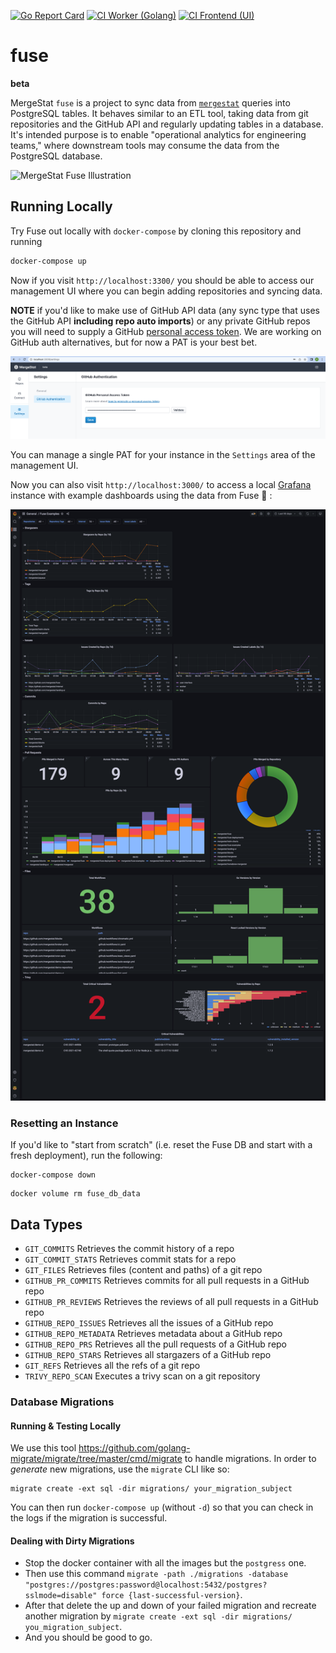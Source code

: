 [![Go Report Card](https://goreportcard.com/badge/github.com/mergestat/fuse)](https://goreportcard.com/report/github.com/mergestat/fuse)
[![CI Worker (Golang)](https://github.com/mergestat/fuse/actions/workflows/ci-worker.yaml/badge.svg)](https://github.com/mergestat/fuse/actions/workflows/ci-worker.yaml)
[![CI Frontend (UI)](https://github.com/mergestat/fuse/actions/workflows/ci-frontend.yaml/badge.svg)](https://github.com/mergestat/fuse/actions/workflows/ci-frontend.yaml)

# fuse

**beta**

MergeStat `fuse` is a project to sync data from [`mergestat`](https://github.com/mergestat/mergestat) queries into PostgreSQL tables.
It behaves similar to an ETL tool, taking data from git repositories and the GitHub API and regularly updating tables in a database.
It's intended purpose is to enable "operational analytics for engineering teams," where downstream tools may consume the data from the PostgreSQL database.

<img alt="MergeStat Fuse Illustration" src="docs/illustration-logs.png" width="500" />

## Running Locally

Try Fuse out locally with `docker-compose` by cloning this repository and running

```sh
docker-compose up
```

Now if you visit `http://localhost:3300/` you should be able to access our management UI where you can begin adding repositories and syncing data.

**NOTE** if you'd like to make use of GitHub API data (any sync type that uses the GitHub API **including repo auto imports**) or any private GitHub repos you will need to supply a GitHub [personal access token](https://docs.github.com/en/authentication/keeping-your-account-and-data-secure/creating-a-personal-access-token).
We are working on GitHub auth alternatives, but for now a PAT is your best bet.

<img alt="MergeStat Fuse GitHub PAT Management UI" src="docs/github-pat-local.png" />

You can manage a single PAT for your instance in the `Settings` area of the management UI.

Now you can also visit `http://localhost:3000/` to access a local [Grafana](https://grafana.com/) instance with example dashboards using the data from Fuse 🎉 :

<img alt="MergeStat Fuse Example Dashboards" src="docs/fuse-examples.png" />

### Resetting an Instance

If you'd like to "start from scratch" (i.e. reset the Fuse DB and start with a fresh deployment), run the following:

```
docker-compose down
```

```
docker volume rm fuse_db_data
```

## Data Types

- `GIT_COMMITS` Retrieves the commit history of a repo
- `GIT_COMMIT_STATS` Retrieves commit stats for a repo
- `GIT_FILES` Retrieves files (content and paths) of a git repo
- `GITHUB_PR_COMMITS` Retrieves commits for all pull requests in a GitHub repo
- `GITHUB_PR_REVIEWS` Retrieves the reviews of all pull requests in a GitHub repo
- `GITHUB_REPO_ISSUES` Retrieves all the issues of a GitHub repo
- `GITHUB_REPO_METADATA` Retrieves metadata about a GitHub repo
- `GITHUB_REPO_PRS` Retrieves all the pull requests of a GitHub repo
- `GITHUB_REPO_STARS` Retrieves all stargazers of a GitHub repo
- `GIT_REFS` Retrieves all the refs of a git repo
- `TRIVY_REPO_SCAN` Executes a trivy scan on a git repository

### Database Migrations

#### Running & Testing Locally

We use this tool https://github.com/golang-migrate/migrate/tree/master/cmd/migrate to handle migrations.
In order to *generate* new migrations, use the `migrate` CLI like so:

```
migrate create -ext sql -dir migrations/ your_migration_subject
```

You can then run `docker-compose up` (without `-d`) so that you can check in the logs if the migration is successful.

#### Dealing with Dirty Migrations

- Stop the docker container with all the images but the `postgress` one.
- Then use this command `migrate -path ./migrations -database "postgres://postgres:password@localhost:5432/postgres?sslmode=disable" force {last-successful-version}`.
- After that delete the up and down of your failed migration and recreate another migration by `migrate create -ext sql -dir migrations/ you_migration_subject`.
- And you should be good to go.
